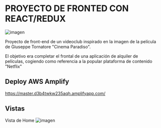 # PROYECTO DE FRONTED CON REACT/REDUX

![imagen](https://static.wikia.nocookie.net/logopedia/images/3/32/Cinema-paradiso-5332e134a57c7.png/revision/latest?cb=20200613231849)

Proyecto de front-end de un videoclub inspirado en la imagen de la película de Giuseppe Tornatore "Cinema Paradiso".

El objetivo era completar el frontal de una aplicación de alquiler de películas, cogiendo como referencia a la popular plataforma de contenido "Netflix"

## Deploy AWS Amplify

https://master.d3b4twkw235aqh.amplifyapp.com/

## Vistas

Vista de Home
![imagen](https://user-images.githubusercontent.com/90702425/143793436-f50c15eb-ec0e-4f31-80e5-8591ccd9d66c.png)



